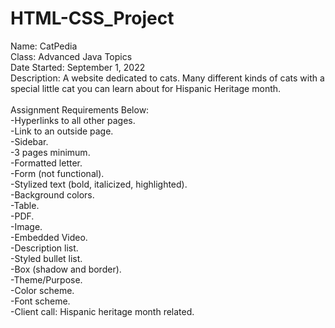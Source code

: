 # HTML-CSS_Project
Name: CatPedia\
Class: Advanced Java Topics\
Date Started: September 1, 2022\
Description: A website dedicated to cats. Many different kinds of cats with a special little cat you can learn about for Hispanic Heritage month.\
\
Assignment Requirements Below:\
-Hyperlinks to all other pages.\
-Link to an outside page.\
-Sidebar.\
-3 pages minimum.\
-Formatted letter.\
-Form (not functional).\
-Stylized text (bold, italicized, highlighted).\
-Background colors.\
-Table.\
-PDF.\
-Image.\
-Embedded Video.\
-Description list.\
-Styled bullet list.\
-Box (shadow and border).\
-Theme/Purpose.\
-Color scheme.\
-Font scheme.\
-Client call: Hispanic heritage month related.
